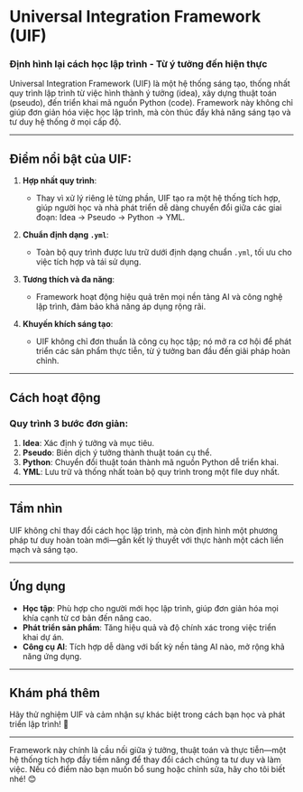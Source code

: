 # Universal Integration Framework (UIF) 

### **Định hình lại cách học lập trình - Từ ý tưởng đến hiện thực**

Universal Integration Framework (UIF) là một hệ thống sáng tạo, thống nhất quy trình lập trình từ việc hình thành ý tưởng (idea), xây dựng thuật toán (pseudo), đến triển khai mã nguồn Python (code). Framework này không chỉ giúp đơn giản hóa việc học lập trình, mà còn thúc đẩy khả năng sáng tạo và tư duy hệ thống ở mọi cấp độ.

---

## **Điểm nổi bật của UIF**:
1. **Hợp nhất quy trình**:
   - Thay vì xử lý riêng lẻ từng phần, UIF tạo ra một hệ thống tích hợp, giúp người học và nhà phát triển dễ dàng chuyển đổi giữa các giai đoạn: Idea → Pseudo → Python → YML.

2. **Chuẩn định dạng `.yml`**:
   - Toàn bộ quy trình được lưu trữ dưới định dạng chuẩn `.yml`, tối ưu cho việc tích hợp và tái sử dụng.

3. **Tương thích và đa năng**:
   - Framework hoạt động hiệu quả trên mọi nền tảng AI và công nghệ lập trình, đảm bảo khả năng áp dụng rộng rãi.

4. **Khuyến khích sáng tạo**:
   - UIF không chỉ đơn thuần là công cụ học tập; nó mở ra cơ hội để phát triển các sản phẩm thực tiễn, từ ý tưởng ban đầu đến giải pháp hoàn chỉnh.

---

## **Cách hoạt động**
### **Quy trình 3 bước đơn giản:**
1. **Idea**: Xác định ý tưởng và mục tiêu.
2. **Pseudo**: Biên dịch ý tưởng thành thuật toán cụ thể.
3. **Python**: Chuyển đổi thuật toán thành mã nguồn Python dễ triển khai.
4. **YML**: Lưu trữ và thống nhất toàn bộ quy trình trong một file duy nhất.

---

## **Tầm nhìn**
UIF không chỉ thay đổi cách học lập trình, mà còn định hình một phương pháp tư duy hoàn toàn mới—gắn kết lý thuyết với thực hành một cách liền mạch và sáng tạo.

---

## **Ứng dụng**
- **Học tập**: Phù hợp cho người mới học lập trình, giúp đơn giản hóa mọi khía cạnh từ cơ bản đến nâng cao.
- **Phát triển sản phẩm**: Tăng hiệu quả và độ chính xác trong việc triển khai dự án.
- **Công cụ AI**: Tích hợp dễ dàng với bất kỳ nền tảng AI nào, mở rộng khả năng ứng dụng.

---

## **Khám phá thêm**
Hãy thử nghiệm UIF và cảm nhận sự khác biệt trong cách bạn học và phát triển lập trình! 🚀

---

Framework này chính là cầu nối giữa ý tưởng, thuật toán và thực tiễn—một hệ thống tích hợp đầy tiềm năng để thay đổi cách chúng ta tư duy và làm việc. Nếu có điểm nào bạn muốn bổ sung hoặc chỉnh sửa, hãy cho tôi biết nhé! 😊
